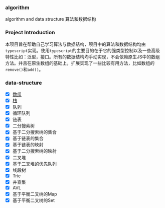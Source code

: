 ### algorithm
algorithm and data structure 算法和数据结构

### Project Introduction
本项目旨在帮助自己学习算法与数据结构，项目中的算法和数据结构均由`typescript`实现。使用`typescript`的主要目的在于它的强类型控制以及一些高级特性比如：泛型，接口。所有的数据结构均手动实现，不会依赖原生JS中的数组方法。并且在原生数组的基础上，扩展实现了一些比较有用方法，比如数组的`remove()`和`add()`。

### data-structure
- [x] [数组](./data-structure/00_Array.md)
- [x] [栈](./data-structure/01_Stack.md)
- [x] [队列](./data-structure/02_Queue.md)
- [x] 循环队列
- [x] 链表
- [x] 二分搜索树
- [x] 基于二分搜索树的集合
- [x] 基于链表的集合
- [x] 基于链表的映射
- [x] 基于二分搜索树的映射
- [x] 二叉堆
- [x] 基于二叉堆的优先队列
- [x] 线段树
- [x] Trie
- [x] 并查集
- [x] AVL
- [x] 基于平衡二叉树的Map
- [x] 基于平衡二叉树的Set
